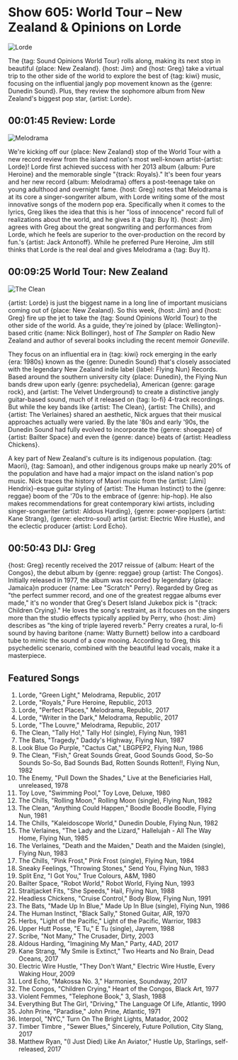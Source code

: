 

# Show 605: World Tour – New Zealand & Opinions on Lorde

![Lorde](https://sound-images.s3.amazonaws.com/images/2016/lorde.jpg)

The {tag: Sound Opinions World Tour} rolls along, making its next stop in beautiful {place: New Zealand}. {host: Jim} and {host: Greg} take a virtual trip to the other side of the world to explore the best of {tag: kiwi} music, focusing on the influential jangly pop movement known as the {genre: Dunedin Sound}. Plus, they review the sophomore album from New Zealand's biggest pop star, {artist: Lorde}.


## 00:01:45 Review: Lorde
![Melodrama](http://is2.mzstatic.com/image/thumb/Music111/v4/ee/bd/2a/eebd2a4e-e24a-d761-6068-ffbad314091c/source/600x600bb.jpg "602767352/1211010237")

We're kicking off our {place: New Zealand} stop of the World Tour with a new record review from the island nation's most well-known artist-{artist: Lorde}! Lorde first achieved success with her 2013 album {album: Pure Heroine} and the memorable single "{track: Royals}." It's been four years and her new record {album: Melodrama} offers a post-teenage take on young adulthood and overnight fame. {host: Greg} notes that Melodrama is at its core a singer-songwriter album, with Lorde writing some of the most innovative songs of the modern pop era. Specifically when it comes to the lyrics, Greg likes the idea that this is her "loss of innocence" record full of realizations about the world, and he gives it a {tag: Buy It}. {host: Jim} agrees with Greg about the great songwriting and performances from Lorde, which he feels are superior to the over-production on the record by fun.'s {artist: Jack Antonoff}. While he preferred Pure Heroine, Jim still thinks that Lorde is the real deal and gives Melodrama a {tag: Buy It}. 

## 00:09:25 World Tour: New Zealand
![The Clean](https://sound-images.s3.amazonaws.com/images/2017/theclean.jpg)

{artist: Lorde} is just the biggest name in a long line of important musicians coming out of {place: New Zealand}. So this week, {host: Jim} and {host: Greg} fire up the jet to take the {tag: Sound Opinions World Tour} to the other side of the world. As a guide, they're joined by {place: Wellington}-based critic {name: Nick Bollinger}, host of *The Sampler* on Radio New Zealand and author of several books including the recent memoir *Goneville*.

They focus on an influential era in {tag: kiwi} rock emerging in the early {era: 1980s} known as the {genre: Dunedin Sound} that's closely associated with the legendary New Zealand indie label {label: Flying Nun} Records. Based around the southern university city {place: Dunedin}, the Flying Nun bands drew upon early {genre: psychedelia}, American {genre: garage rock}, and {artist: The Velvet Underground} to create a distinctive jangly guitar-based sound, much of it released on {tag: lo-fi} 4-track recordings. But while the key bands like {artist: The Clean}, {artist: The Chills}, and {artist: The Verlaines} shared an aesthetic, Nick argues that their musical approaches actually were varied. By the late '80s and early '90s, the Dunedin Sound had fully evolved to incorporate the {genre: shoegaze} of {artist: Bailter Space} and even the {genre: dance} beats of {artist: Headless Chickens}.

A key part of New Zealand's culture is its indigenous population. {tag: Maori}, {tag: Samoan}, and other indigenous groups make up nearly 20% of the population and have had a major impact on the island nation's pop music. Nick traces the history of Maori music from the {artist: [Jimi] Hendrix}-esque guitar styling of {artist: The Human Instinct} to the {genre: reggae} boom of the '70s to the embrace of {genre: hip-hop}. He also makes recommendations for great contemporary kiwi artists, including singer-songwriter {artist: Aldous Harding}, {genre: power-pop}pers {artist: Kane Strang}, {genre: electro-soul} artist {artist: Electric Wire Hustle}, and the eclectic producer {artist: Lord Echo}.


## 00:50:43 DIJ: Greg
{host: Greg} recently received the 2017 reissue of {album: Heart of the Congos}, the debut album by {genre: reggae} group {artist: The Congos}. Initially released in 1977, the album was recorded by legendary {place: Jamaica}n producer {name: Lee "Scratch" Perry}. Regarded by Greg as "the perfect summer record, and one of the greatest reggae albums ever made," it's no wonder that Greg's Desert Island Jukebox pick is "{track: Children Crying}."  He loves the song's restraint, as it focuses on the singers more than the studio effects typically applied by Perry, who {host: Jim} describes as "the king of triple layered reverb." Perry creates a rural, lo-fi sound by having baritone {name: Watty Burnett} bellow into a cardboard tube to mimic the sound of a cow mooing.  According to Greg, this psychedelic scenario, combined with the beautiful lead vocals, make it a masterpiece. 


## Featured Songs

1. Lorde, "Green Light," Melodrama, Republic, 2017
1. Lorde, "Royals," Pure Heroine, Republic, 2013
1. Lorde, "Perfect Places," Melodrama, Republic, 2017
1. Lorde, "Writer in the Dark," Melodrama, Republic, 2017
1. Lorde, "The Louvre," Melodrama, Republic, 2017
1. The Clean, "Tally Ho!," Tally Ho! (single), Flying Nun, 1981
1. The Bats, "Tragedy," Daddy's Highway, Flying Nun, 1987
1. Look Blue Go Purple, "Cactus Cat," LBGPEP2, Flying Nun, 1986
1. The Clean, "Fish," Great Sounds Great, Good Sounds Good, So-So Sounds So-So, Bad Sounds Bad, Rotten Sounds Rotten!!, Flying Nun, 1982
1. The Enemy, "Pull Down the Shades," Live at the Beneficiaries Hall, unreleased, 1978
1. Toy Love, "Swimming Pool," Toy Love, Deluxe, 1980
1. The Chills, "Rolling Moon," Rolling Moon (single), Flying Nun, 1982
1. The Clean, "Anything Could Happen," Boodle Boodle Boodle, Flying Nun, 1981
1. The Chills, "Kaleidoscope World," Dunedin Double, Flying Nun, 1982
1. The Verlaines, "The Lady and the Lizard," Hallelujah - All The Way Home, Flying Nun, 1985
1. The Verlaines, "Death and the Maiden," Death and the Maiden (single), Flying Nun, 1983
1. The Chills, "Pink Frost," Pink Frost (single), Flying Nun, 1984
1. Sneaky Feelings, "Throwing Stones," Send You, Flying Nun, 1983
1. Split Enz, "I Got You," True Colours, A&M, 1980
1. Bailter Space, "Robot World," Robot World, Flying Nun, 1993
1. Straitjacket Fits, "She Speeds," Hail, Flying Nun, 1988
1. Headless Chickens, "Cruise Control," Body Blow, Flying Nun, 1991
1. The Bats, "Made Up In Blue," Made Up In Blue (single), Flying Nun, 1986
1. The Human Instinct, "Black Sally," Stoned Guitar, AIR, 1970
1. Herbs, "Light of the Pacific," Light of the Pacific, Warrior, 1983
1. Upper Hutt Posse, "E Tu," E Tu (single), Jayrem, 1988
1. Scribe, "Not Many," The Crusader, Dirty, 2003
1. Aldous Harding, "Imagining My Man," Party, 4AD, 2017
1. Kane Strang, "My Smile is Extinct," Two Hearts and No Brain, Dead Oceans, 2017
1. Electric Wire Hustle, "They Don't Want," Electric Wire Hustle, Every Waking Hour, 2009
1. Lord Echo, "Makossa No. 3," Harmonies, Soundway, 2017
1. The Congos, "Children Crying," Heart of the Congos, Black Art, 1977
1. Violent Femmes, "Telephone Book," 3, Slash, 1988
1. Everything But The Girl, "Driving," The Language Of Life, Atlantic, 1990
1. John Prine, "Paradise," John Prine, Atlantic, 1971
1. Interpol, "NYC," Turn On The Bright Lights, Matador, 2002
1. Timber Timbre , "Sewer Blues," Sincerely, Future Pollution, City Slang, 2017
1. Matthew Ryan, "(I Just Died) Like An Aviator," Hustle Up, Starlings, self-released, 2017
